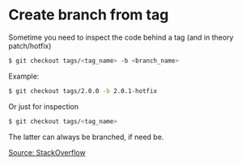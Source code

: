 # Create branch from tag

Sometime you need to inspect the code behind a tag (and in theory patch/hotfix)

```bash
$ git checkout tags/<tag_name> -b <branch_name>
```

Example:

```bash
$ git checkout tags/2.0.0 -b 2.0.1-hotfix
```

Or just for inspection

```bash
$ git checkout tags/<tag_name>
```

The latter can always be branched, if need be.

[Source: StackOverflow](http://stackoverflow.com/questions/791959/download-a-specific-tag-with-git)

